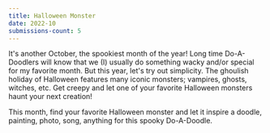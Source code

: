 ```yaml
---
title: Halloween Monster
date: 2022-10
submissions-count: 5
---
```

It's another October, the spookiest month of the year! Long time Do-A-Doodlers will know that we (I) usually do something wacky and/or special for my favorite month. But this year, let's try out simplicity. The ghoulish holiday of Halloween features many iconic monsters; vampires, ghosts, witches, etc. Get creepy and let one of your favorite Halloween monsters haunt your next creation!

This month, find your favorite Halloween monster and let it inspire a doodle, painting, photo, song, anything for this spooky Do-A-Doodle.
